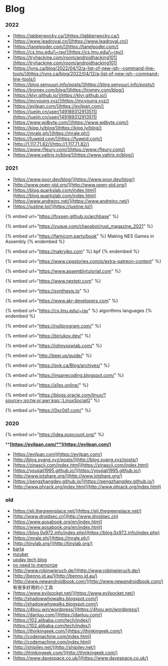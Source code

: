 # Blog

### 2022

* [https://jabberwocky.ca/](https://jabberwocky.ca/)
* [https://www.leadroyal.cn/](https://www.leadroyal.cn/)
* [https://tanelpoder.com/](https://tanelpoder.com/)
* [https://cs.lmu.edu/\~ray/](https://cs.lmu.edu/\~ray/)
* [https://tryhackme.com/room/androidhacking101](https://tryhackme.com/room/androidhacking101)
* [https://jvns.ca/blog/2022/04/12/a-list-of-new-ish--command-line-tools/](https://jvns.ca/blog/2022/04/12/a-list-of-new-ish--command-line-tools/)
* [https://blog.senyuuri.info/posts/](https://blog.senyuuri.info/posts/)
* [https://tromey.com/blog/](https://tromey.com/blog/)
* [https://klyr.github.io/](https://klyr.github.io/)
* [https://mcyoung.xyz/](https://mcyoung.xyz/)
* [https://evilpan.com/](https://evilpan.com/)
* [https://juejin.cn/user/149189312913511](https://juejin.cn/user/149189312913511)
* [https://www.wdbyte.com/](https://www.wdbyte.com/)
* [https://kipp.ly/blog/](https://kipp.ly/blog/)
* [https://mrale.ph/](https://mrale.ph/)
* [https://fuweid.com/](https://fuweid.com/)
* [http://1.117.71.82/](http://1.117.71.82/)
* [https://www.rfleury.com/](https://www.rfleury.com/)
* [https://www.valtrix.in/blog/](https://www.valtrix.in/blog/)

### 2021

* [https://www.poor.dev/blog/](https://www.poor.dev/blog/)
* [http://www.open-std.org/](http://www.open-std.org/)
* [https://blog.quarkslab.com/index.html](https://blog.quarkslab.com/index.html)
* [https://www.andreinc.net/](https://www.andreinc.net/)
* [https://justine.lol/](https://justine.lol/)

{% embed url="https://foxsen.github.io/archbase" %}

{% embed url="https://yuque.com/chaosbot/rust_magazine_2021" %}

{% embed url="https://famicom.party/book" %}
Making NES Games in Assembly
{% endembed %}



{% embed url="https://nakryiko.com" %}
bpf
{% endembed %}

{% embed url="https://www.cppstories.com/p/extra-patreon-content" %}

{% embed url="https://www.assemblytutorial.com" %}

{% embed url="https://www.nextptr.com" %}

{% embed url="https://synthesis.to" %}

{% embed url="https://www.akr-developers.com" %}

{% embed url="https://cs.lmu.edu/~ray" %}
algorithms languages
{% endembed %}

{% embed url="https://nullprogram.com/" %}



{% embed url="https://biriukov.dev/" %}



{% embed url="https://johnysswlab.com/" %}



{% embed url="http://beej.us/guide/" %}

{% embed url="https://pvk.ca/Blog/archives/" %}

{% embed url="https://insanecoding.blogspot.com/" %}

{% embed url="https://a1ex.online/" %}

{% embed url="https://blogs.oracle.com/linux/?source=:so:tw:or:awr:ksp:::LinuxSocialG" %}

{% embed url="https://0xc0d1.com/" %}



### 2020

{% embed url="https://idea.popcount.org/" %}

****[**https://evilpan.com/**](https://evilpan.com/)****

* [https://evilpan.com](https://evilpan.com/)
* [http://blog.syang.xyz/posts/](http://blog.syang.xyz/posts/)
* [https://zinascii.com/index.html](https://zinascii.com/index.html)
* [https://youjiali1995.github.io/](https://youjiali1995.github.io/)
* [http://www.iotshare.org/](http://www.iotshare.org/)
* [https://pengzhangdev.github.io/](https://pengzhangdev.github.io/)
* [http://www.phrack.org/index.html](http://www.phrack.org/index.html)

### old

* [https://eli.thegreenplace.net/](https://eli.thegreenplace.net/)
* [http://www.droidsec.cn](http://www.droidsec.cn)
* [https://www.aosabook.org/en/index.html](https://www.aosabook.org/en/index.html)
* [https://blog.0x972.info/index.php](https://blog.0x972.info/index.php)
* [https://mrale.ph/](https://mrale.ph/)
* [http://tinylab.org/](http://tinylab.org/)
* [barta](https://barta.me/)
* [mzuker](https://mzucker.github.io/)
* [upday tech blog](https://upday.github.io/)
* [no need to memorize](http://www.birbit.com/)
* [http://www.robinwieruch.de/](http://www.robinwieruch.de/)
* [http://benno.id.au/](http://benno.id.au/)
* [http://www.newandroidbook.com/](http://www.newandroidbook.com/) 有很多好用的小工具
* [https://www.evilsocket.net/](https://www.evilsocket.net/)
* [http://shadowwhowalks.blogspot.com/](http://shadowwhowalks.blogspot.com/)
* [https://4hou.win/wordpress/](https://4hou.win/wordpress/)
* [https://danluu.com/](https://danluu.com/)
* [https://102.alibaba.com/tech/index/](https://102.alibaba.com/tech/index/)
* [https://thinkingeek.com/](https://thinkingeek.com/)
* [http://codemachine.com/index.html](http://codemachine.com/index.html)
* [http://shipilev.net/](http://shipilev.net/) &#x20;
* [http://thinkingeek.com/](http://thinkingeek.com/) &#x20;
* [https://www.davespace.co.uk/](https://www.davespace.co.uk/)
